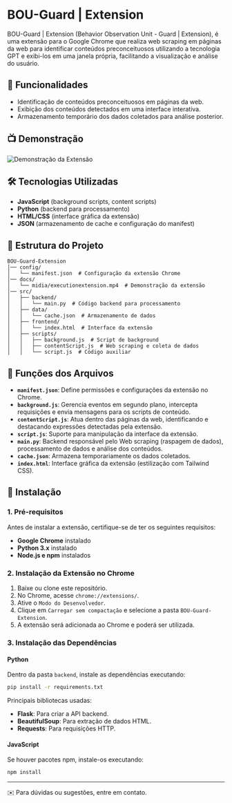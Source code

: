 # BOU-Guard | Extension

BOU-Guard | Extension (Behavior Observation Unit - Guard | Extension), é uma extensão para o Google Chrome que realiza web scraping em páginas da web para identificar conteúdos preconceituosos utilizando a tecnologia GPT e exibi-los em uma janela própria, facilitando a visualização e análise do usuário.

## 📌 Funcionalidades
- Identificação de conteúdos preconceituosos em páginas da web.
- Exibição dos conteúdos detectados em uma interface interativa.
- Armazenamento temporário dos dados coletados para análise posterior.

## 📺 Demonstração
![Demonstração da Extensão](docs/midia/executionextension.gif)

## 🛠️ Tecnologias Utilizadas
- **JavaScript** (background scripts, content scripts)
- **Python** (backend para processamento)
- **HTML/CSS** (interface gráfica da extensão)
- **JSON** (armazenamento de cache e configuração do manifest)

## 📂 Estrutura do Projeto
```
BOU-Guard-Extension
│── config/
│   └── manifest.json  # Configuração da extensão Chrome
│── docs/
│   └── midia/executionextension.mp4  # Demonstração da extensão
│── src/
│   ├── backend/
│   │   └── main.py  # Código backend para processamento
│   ├── data/
│   │   └── cache.json  # Armazenamento de dados
│   ├── frontend/
│   │   └── index.html  # Interface da extensão
│   ├── scripts/
│   │   ├── background.js  # Script de background
│   │   ├── contentScript.js  # Web scraping e coleta de dados
│   │   └── script.js  # Código auxiliar
```

## 📜 Funções dos Arquivos
- **`manifest.json`**: Define permissões e configurações da extensão no Chrome.
- **`background.js`**: Gerencia eventos em segundo plano, intercepta requisições e envia mensagens para os scripts de conteúdo.
- **`contentScript.js`**: Atua dentro das páginas da web, identificando e destacando expressões detectadas pela extensão.
- **`script.js`**: Suporte para manipulação da interface da extensão.
- **`main.py`**: Backend responsável pelo Web scraping (raspagem de dados), processamento de dados e análise dos conteúdos.
- **`cache.json`**: Armazena temporariamente os dados coletados.
- **`index.html`**: Interface gráfica da extensão (estilização com Tailwind CSS).

## 🔧 Instalação
### 1. Pré-requisitos
Antes de instalar a extensão, certifique-se de ter os seguintes requisitos:
- **Google Chrome** instalado
- **Python 3.x** instalado
- **Node.js e npm** instalados

### 2. Instalação da Extensão no Chrome
1. Baixe ou clone este repositório.
2. No Chrome, acesse `chrome://extensions/`.
3. Ative o `Modo do Desenvolvedor`.
4. Clique em `Carregar sem compactação` e selecione a pasta `BOU-Guard-Extension`.
5. A extensão será adicionada ao Chrome e poderá ser utilizada.

### 3. Instalação das Dependências
#### Python
Dentro da pasta `backend`, instale as dependências executando:
```sh
pip install -r requirements.txt
```
Principais bibliotecas usadas:
- **Flask**: Para criar a API backend.
- **BeautifulSoup**: Para extração de dados HTML.
- **Requests**: Para requisições HTTP.

#### JavaScript
Se houver pacotes npm, instale-os executando:
```sh
npm install
```

---
✉️ Para dúvidas ou sugestões, entre em contato.
